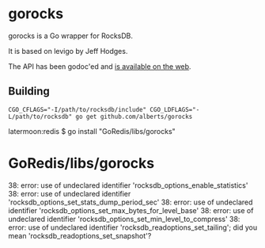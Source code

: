 # gorocks

gorocks is a Go wrapper for RocksDB.

It is based on levigo by Jeff Hodges.

The API has been godoc'ed and [is available on the
web](http://godoc.org/github.com/alberts/gorocks).

## Building

    CGO_CFLAGS="-I/path/to/rocksdb/include" CGO_LDFLAGS="-L/path/to/rocksdb" go get github.com/alberts/gorocks





latermoon:redis $ go install "GoRedis/libs/gorocks"
# GoRedis/libs/gorocks
38: error: use of undeclared identifier 'rocksdb_options_enable_statistics'
38: error: use of undeclared identifier 'rocksdb_options_set_stats_dump_period_sec'
38: error: use of undeclared identifier 'rocksdb_options_set_max_bytes_for_level_base'
38: error: use of undeclared identifier 'rocksdb_options_set_min_level_to_compress'
38: error: use of undeclared identifier 'rocksdb_readoptions_set_tailing'; did you mean 'rocksdb_readoptions_set_snapshot'?